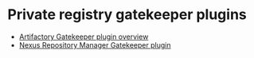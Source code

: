 # Private registry gatekeeper plugins

* [Artifactory Gatekeeper plugin overview](artifactory-gatekeeper-plugin-overview.md)
* [Nexus Repository Manager Gatekeeper plugin](nexus-repository-manager-gatekeeper-plugin.md)

